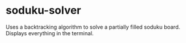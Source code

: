 # soduku-solver
Uses a backtracking algorithm to solve a partially filled soduku board. Displays everything in the terminal.
